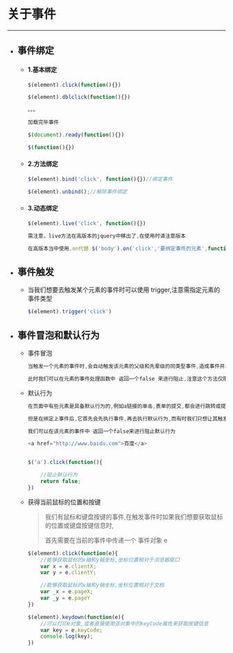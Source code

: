 关于事件
===

---

* ## 事件绑定

    * #### 1.基本绑定

        ```js
        $(element).click(function(){})

        $(element).dblclick(function(){})

        。。。

        加载完毕事件

        $(document).ready(function(){})

        $(function(){})
        ```

    * #### 2.方法绑定

        ```js
        $(element).bind('click', function(){})//绑定事件

        $(element).unbind();//解除事件绑定
        ```

    * #### 3.动态绑定

        ```js
        $(element).live('click', function(){})

        需注意，live方法在高版本的jquery中移出了,在使用时请注意版本

        在高版本当中使用.on代替 $('body').on('click','要绑定事件的元素',function(){})
        ```


* ## 事件触发

    * 当我们想要去触发某个元素的事件时可以使用 trigger,注意需指定元素的事件类型
        ```js
        $(element).trigger('click')
        ```

* ## 事件冒泡和默认行为

    * 事件冒泡
        ```js
        当触发一个元素的事件时,会自动触发该元素的父级和先辈级的同类型事件,造成事件并发,导致页面混乱,我们称为事件冒泡

        此时我们可以在元素的事件处理函数中 返回一个false 来进行阻止,注意这个方法仅限于在jquery中使用
        ```

    * 默认行为
        ```js
        在页面中有些元素是具备默认行为的,例如a链接的单击,表单的提交,都会进行跳转或提交,这些我们成为默认行为

        但是在绑定上事件后,它首先会先执行事件,再去执行默认行为,而有时我们只想让其触发事件,但不执行默认行为时,

        我们可以在该元素的事件中 返回一个false来进行阻止默认行为
        ```

        ```js
        <a href="http://www.baidu.com">百度</a>


        $('a').click(function(){

            //阻止默认行为
            return false;
        })
        ```
    
    * 获得当前鼠标的位置和按键

        > 我们有鼠标和键盘按键的事件,在触发事件时如果我们想要获取鼠标的位置或键盘按键信息时,
        >
        > 首先需要在当前的事件中传递一个 事件对象 e

        ```js
        $(element).click(function(e){
            //能够获取鼠标的x轴和y轴坐标,坐标位置相对于浏览器窗口
            var x = e.clientX;
            var y = e.clientY;

            //能够获取鼠标的x轴和y轴坐标,坐标位置相对于文档
            var _x = e.pageX;
            var _y = e.pageY
        })
        ```

        ```js
        $(element).keydown(function(e){
            //可以打印e对象,或者直接使用该对象中的keyCode属性来获取按键信息
            var key = e.keyCode;
            console.log(key);
        })
        ```
